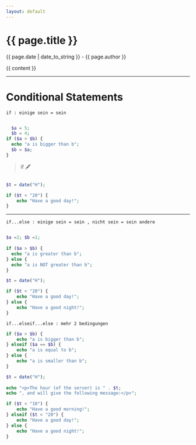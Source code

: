 ```yaml
---
layout: default
---
```

<h1>{{ page.title }}</h1>
<p>{{ page.date | date_to_string }} - {{ page.author }}</p>

{{ content }}


---------------------------
# Conditional Statements



`if : einige sein = sein`

```php

  $a = 5;
  $b = 4;
if ($a > $b) {
  echo "a is bigger than b";
  $b = $a;
}
```
> if
:fountain_pen:
```php

$t = date("H");

if ($t < "20") {
    echo "Have a good day!";
}

```
------------
`if...else : einige sein = sein , nicht sein = sein andere`

```php

$a =2; $b =1;
  
if ($a > $b) {
  echo "a is greater than b";
} else {
  echo "a is NOT greater than b";
}
```
```php
$t = date("H");

if ($t < "20") {
    echo "Have a good day!";
} else {
    echo "Have a good night!";
}
```


`if...elseif...else : mehr 2 bedingungen`
```php
if ($a > $b) {
    echo "a is bigger than b";
} elseif ($a == $b) {
    echo "a is equal to b";
} else {
    echo "a is smaller than b";
}
```
```php
$t = date("H");
  
echo "<p>The hour (of the server) is " . $t; 
echo ", and will give the following message:</p>";

if ($t < "10") {
    echo "Have a good morning!";
} elseif ($t < "20") {
    echo "Have a good day!";
} else {
    echo "Have a good night!";
}
```
